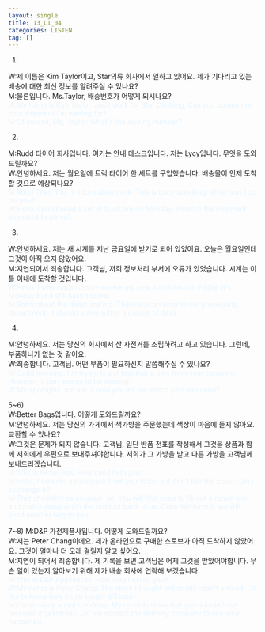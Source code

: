 ```yaml
---
layout: single
title: 13_C1_04
categories: LISTEN
tag: []
---
```


1)
W:제 이름은 Kim Taylor이고, Star의류 회사에서 일하고 있어요. 제가 기다리고 있는 배송에 대한 최신 정보를 알려주실 수 있나요?   
M:물론입니다. Ms.Taylor, 배송번호가 어떻게 되시나요?   
<span style="color:#E8F5FF">
W:My name is Kim Taylor, and I work for Star Clothing, Can you update me on a shipment I'm waiting for?   
M:Of course, Ms, Taylor. What's the sipping number?   
</span>
   
2)
M:Rudd 타이어 회사입니다. 여기는 안내 데스크입니다. 저는 Lycy입니다. 무엇을 도와드릴까요?   
W:안녕하세요. 저는 월요일에 트럭 타이어 한 세트를 구입했습니다. 배송물이 언제 도착할 것으로 예상되나요?   
<span style="color:#E8F5FF"> 
M:Rudd Tires, this is information desk. This is Lucy speaking. What may I do for you?   
W:Hello. I purchased a set of truck tire on Monday. When is the shipment expected to arrive?   
</span>
   
3)
W:안녕하세요. 저는 새 시계를 지난 금요일에 받기로 되어 있었어요. 오늘은 월요일인데 그것이 아직 오지 않았어요.   
M:지연되어서 죄송합니다. 고객님, 저희 정보처리 부서에 오류가 있었습니다. 시계는 이틀 이내에 도착할 것입니다.   
<span style="color:#E8F5FF"> 
W:Hello. I was supposed to receive my new watch last on Friday. It's Monday but it still hasn't come.   
M:Sorry about the delay. ma'ma. There was an error in our processing department. It should arrive within a couple of days.   
</span>
   
4)
M:안녕하세요. 저는 당신의 회사에서 산 자전거를 조립하려고 하고 있습니다. 그런데, 부품하나가 없는 것 같아요.   
W:죄송합니다. 고객님. 어떤 부품이 필요하신지 말씀해주실 수 있나요?   
<span style="color:#E8F5FF"> 
M:Godd morning. I'm trying to put together a bike from your company. However, a part seems to be missing.   
W:My apologies, ma'am. Could you tell me which part you need?   
</span>
   
5~6)   
W:Better Bags입니다. 어떻게 도와드릴까요?   
M:안녕하세요. 저는 당신의 가게에서 책가방을 주문했는데 색상이 마음에 들지 않아요. 교환할 수 있나요?   
W:그것은 문제가 되지 않습니다. 고객님, 일단 반폼 전표를 작성해서 그것을 상품과 함께 저희에게  우편으로 보내주셔야합니다. 저희가 그 가방을 받고 다른 가방을 고객님께 보내드리겠습니다.    
<span style="color:#E8F5FF"> 
W:This is Better Bas. How can I help you?   
M:Hello, I ordered a backpack from you store, but don't like the color. Can I exchange it?   
M:That shouldn't be an issue, sir. You will first need to fill out a return slip and mail it along whith the product back to us. Once We have it, we will send another bag to you.   
</span>
   
7~8)
M:D&P 가전제품사입니다. 어떻게 도와드릴까요?   
W:저는 Peter Chang이에요. 제가 온라인으로 구매한 스토브가 아직 도착하지 않았어요. 그것이 얼마나 더 오래 걸릴지 알고 싶어요.   
M:지연이 되어서 죄송합니다. 제 기록을 보면 고객님은 어제 그것을 받았어야합니다. 무슨 일이 있는지 알아보기 위해 제가 배송 회사에 연락해 보겠습니다.   
<span style="color:#E8F5FF"> 
M:This is D&P Appliances. How may I assist you?    
W:My name is Peter Chang. The stove I bought online still hasn't arrived. I'd like to know how much longer it'll take.   
M:I'm so sorry about the delay. My records show that you should have received it yesterday. Let me contact the delivery company to see what happened.   
</span>
